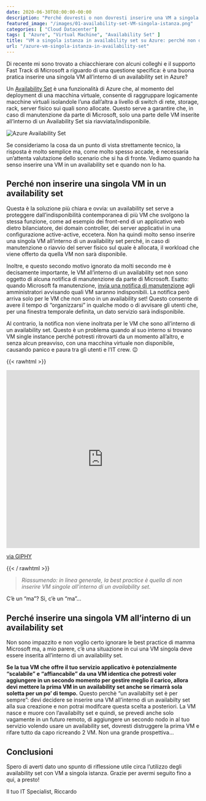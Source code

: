 ```yaml
---
date: 2020-06-30T08:00:00-00:00
description: "Perché dovresti o non dovresti inserire una VM a singola istanza in availability set. Alcune considerazioni per un buon utilizzo."
featured_image: "/images/01-availability-set-VM-singola-istanza.png"
categories: [ "Cloud Datacenter"]
tags: [ "Azure", "Virtual Machine", "Availability Set" ]
title: "VM a singola istanza in availability set su Azure: perché non dovresti farlo"
url: "/azure-vm-singola-istanza-in-availability-set"
---
```

Di recente mi sono trovato a chiacchierare con alcuni colleghi e il supporto Fast Track di Microsoft a riguardo di una questione specifica: è una buona pratica inserire una singola VM all’interno di un availability set in Azure?

Un [Availability Set](/glossario-azure#AvailabilitySet) è una funzionalità di Azure che, al momento del deployment di una macchina virtuale, consente di raggruppare logicamente macchine virtuali isolandole l’una dall’altra a livello di switch di rete, storage, rack, server fisico sui quali sono allocate. Questo serve a garantire che, in caso di manutenzione da parte di Microsoft, solo una parte delle VM inserite all’interno di un Availability Set sia riavviata/indisponibile.

![Azure Availability Set](/images/01-availability-set-VM-singola-istanza.png)

Se consideriamo la cosa da un punto di vista strettamente tecnico, la risposta è molto semplice ma, come molto spesso accade, è necessaria un’attenta valutazione dello scenario che si ha di fronte. Vediamo quando ha senso inserire una VM in un availability set e quando non lo ha.

## Perché non inserire una singola VM in un availability set

Questa è la soluzione più chiara e ovvia: un availability set serve a proteggere dall’indisponibilità contemporanea di più VM che svolgono la stessa funzione, come ad esempio dei front-end di un applicativo web dietro bilanciatore, dei domain controller, dei server applicativi in una configurazione active-active, eccetera. Non ha quindi molto senso inserire una singola VM all’interno di un availability set perché, in caso di manutenzione o riavvio del server fisico sul quale è allocata, il workload che viene offerto da quella VM non sarà disponibile.

Inoltre, e questo secondo motivo ignorato da molti secondo me è decisamente importante, le VM all’interno di un availability set non sono oggetto di alcuna notifica di manutenzione da parte di Microsoft. Esatto: quando Microsoft fa manutenzione, [invia una notifica di manutenzione](https://docs.microsoft.com/en-us/azure/virtual-machines/maintenance-notifications) agli amministratori avvisando quali VM saranno indisponibili. La notifica però arriva solo per le VM che non sono in un availability set! Questo consente di avere il tempo di “organizzarsi” in qualche modo o di avvisare gli utenti che, per una finestra temporale definita, un dato servizio sarà indisponibile.

Al contrario, la notifica non viene inoltrata per le VM che sono all’interno di un availability set. Questo è un problema quando al suo interno si trovano VM single instance perché potresti ritrovarti da un momento all’altro, e senza alcun preavviso, con una macchina virtuale non disponibile, causando panico e paura tra gli utenti e l’IT crew. 😉

{{< rawhtml >}}
  <div style="width:100%;height:0;padding-bottom:92%;position:relative;"><iframe src="https://giphy.com/embed/1FMaabePDEfgk" width="100%" height="100%" style="position:absolute" frameBorder="0" class="giphy-embed" allowFullScreen></iframe></div><p><a href="https://giphy.com/gifs/panic-stressed-1FMaabePDEfgk">via GIPHY</a></p>
{{< / rawhtml >}}

> *Riassumendo: in linea generale, la best practice è quella di non inserire VM singole all’interno di un availability set.*

C’è un “ma”? Sì, c’è un “ma”…

## Perché inserire una singola VM all’interno di un availability set

Non sono impazzito e non voglio certo ignorare le best practice di mamma Microsoft ma, a mio parere, c’è una situazione in cui una VM singola deve essere inserita all’interno di un availability set.

**Se la tua VM che offre il tuo servizio applicativo è potenzialmente “scalabile” e “affiancabile” da una VM identica che potresti voler aggiungere in un secondo momento per gestire meglio il carico, allora devi mettere la prima VM in un availability set anche se rimarrà sola soletta per un po’ di tempo.** Questo perchè “un availabilty set è per sempre”: devi decidere se inserire una VM all’interno di un availabilty set alla sua creazione e non potrai modifcare questa scelta a posteriori. La VM nasce e muore con l’availabilty set e quindi, se prevedi anche solo vagamente in un futuro remoto, di aggiungere un secondo nodo in al tuo servizio volendo usare un availability set, dovresti distruggere la prima VM e rifare tutto da capo ricreando 2 VM. Non una grande prospettiva...

## Conclusioni
Spero di averti dato uno spunto di riflessione utile circa l’utilizzo degli availability set con VM a singola istanza. Grazie per avermi seguito fino a qui, a presto!

Il tuo IT Specialist, Riccardo